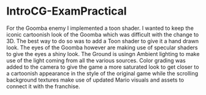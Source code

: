# IntroCG-ExamPractical

For the Goomba enemy I implemented a toon shader. I wanted to keep the iconic cartoonish look of the Goomba which was difficult with the change to 3D. The best way to do so was to add a Toon shader to give it a hand drawn look. The eyes of the Goomba however are making use of specular shaders to give the eyes a shiny look. The Ground is usingn Ambient lighting to make use of the light coming from all the various sources. Color grading was added to the camera to give the game a more saturated look to get closer to a cartoonish appearance in the style of the original game while the scrolling background textures make use of updated Mario visuals and assets to connect it with the franchise.
